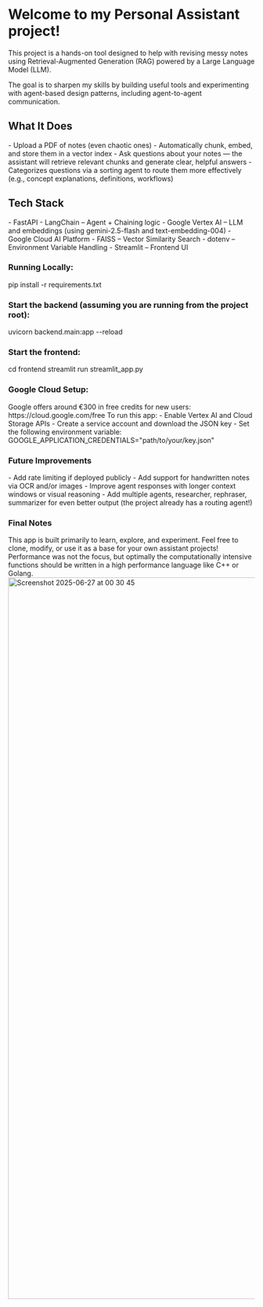 <h1>Welcome to my Personal Assistant project!</h1>

This project is a hands-on tool designed to help with revising messy notes using Retrieval-Augmented Generation (RAG) powered by a Large Language Model (LLM).

The goal is to sharpen my skills by building useful tools and experimenting with agent-based design patterns, including agent-to-agent communication.

<h2>What It Does</h2>
- Upload a PDF of notes (even chaotic ones)
- Automatically chunk, embed, and store them in a vector index
- Ask questions about your notes — the assistant will retrieve relevant chunks and generate clear, helpful answers
- Categorizes questions via a sorting agent to route them more effectively (e.g., concept explanations, definitions, workflows)
 

<h2>Tech Stack </h2>
- FastAPI
- LangChain – Agent + Chaining logic
- Google Vertex AI – LLM and embeddings (using gemini-2.5-flash and text-embedding-004)
- Google Cloud AI Platform
- FAISS – Vector Similarity Search
- dotenv – Environment Variable Handling
- Streamlit – Frontend UI

<h3>Running Locally:</h3>
pip install -r requirements.txt

<h3>Start the backend (assuming you are running from the project root):</h3>
uvicorn backend.main:app --reload

<h3>Start the frontend:</h3>
cd frontend
streamlit run streamlit_app.py

<h3>Google Cloud Setup:</h3>
Google offers around €300 in free credits for new users:
https://cloud.google.com/free


</h3>To run this app:</h3>
- Enable Vertex AI and Cloud Storage APIs
- Create a service account and download the JSON key
- Set the following environment variable: GOOGLE_APPLICATION_CREDENTIALS="path/to/your/key.json"


<h3>Future Improvements</h3>
- Add rate limiting if deployed publicly
- Add support for handwritten notes via OCR and/or images
- Improve agent responses with longer context windows or visual reasoning
- Add multiple agents, researcher, rephraser, summarizer for even better output (the project already has a routing agent!)


<h3>Final Notes</h3>
This app is built primarily to learn, explore, and experiment.
Feel free to clone, modify, or use it as a base for your own assistant projects!
Performance was not the focus, but optimally the computationally intensive functions should be written in a high performance language like C++ or Golang.



<img width="1470" alt="Screenshot 2025-06-27 at 00 30 45" src="https://github.com/user-attachments/assets/3a541401-e74e-4e31-af48-69b8e15ef4c6" />

